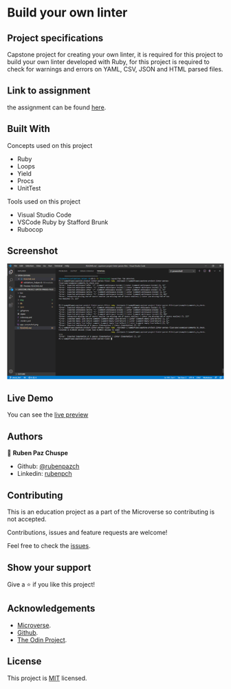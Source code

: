 # Build your own linter

## Project specifications

Capstone project for creating your own linter, it is required for this project to build your own linter developed with Ruby, for this project is required to check for warnings and errors on YAML, CSV, JSON and HTML parsed files.


## Link to assignment

the assignment can be found  [here](https://www.notion.so/Build-your-own-linter-b17a3c22f7b940c98ca1980250720769).

## Built With

Concepts used on this project

- Ruby
- Loops
- Yield
- Procs
- UnitTest

Tools used on this project

- Visual Studio Code
- VSCode Ruby by Stafford Brunk
- Rubocop


## Screenshot

![screenshot](./img/app_screenshot.png)

## Live Demo

You can see the [live preview](#)


## Authors

👤 **Ruben Paz Chuspe**

- Github: [@rubenpazch](https://github.com/rubenpazch)
- Linkedin: [rubenpch](https://www.linkedin.com/in/rubenpch/)


## Contributing

This is an education project as a part of the Microverse so contributing is not accepted. 

Contributions, issues and feature requests are welcome!

Feel free to check the [issues](https://github.com/rubenpazch/capstone-conference-page/issues).

## Show your support

Give a ⭐️ if you like this project!

## Acknowledgements

+ [Microverse](https://www.microverse.org/).
+ [Github](http://github.com/).
+ [The Odin Project](theodinproject.com/).

## License

This project is [MIT](lic.url) licensed.

